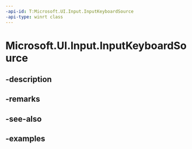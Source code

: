 ```yaml
---
-api-id: T:Microsoft.UI.Input.InputKeyboardSource
-api-type: winrt class
---
```


# Microsoft.UI.Input.InputKeyboardSource

<!--
public static class InputKeyboardSource
-->


## -description

## -remarks

## -see-also

## -examples


